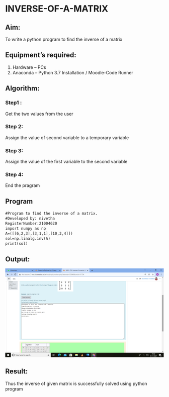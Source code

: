# INVERSE-OF-A-MATRIX
## Aim:
To write a python program to find the inverse of a matrix
## Equipment’s required:
1. 	Hardware – PCs
2. 	Anaconda – Python 3.7 Installation / Moodle-Code Runner
## Algorithm:
### Step1 :
 Get the two values from the user
### Step 2:
 Assign the value of second variable to a temporary variable
### Step 3:
 Assign the value of the first variable to the second variable
### Step 4: 
End the pragram

## Program
~~~
#Program to find the inverse of a matrix.
#Developed by: nivetha
RegisterNumber:21004620
import numpy as np
A=([[6,2,3],[3,1,1],[10,3,4]])
sol=np.linalg.inv(A)
print(sol)
~~~
## Output:
![output](.//IM1.png)

## Result:
Thus the inverse of given matrix is successfully solved using python program

